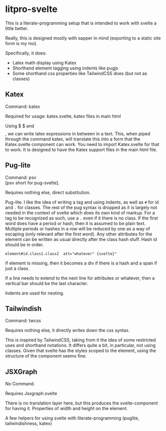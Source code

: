 # litpro-svelte

This is a literate-programming setup that is intended to work with svelte a little better. 

Really, this is designed mostly with sapper in mind (exporting to a static
site form is my mo). 

Specifically, it does:

* Latex math display using Katex
* Shorthand element tagging using indents like pugjs
* Some shorthand css properties like TailwindCSS does (but not as classes)


## Katex

Command: katex

Required for usage:  katex.svelte,  katex files in main html

Using $ $  and $$ $$, we can write latex expressions in between in a
  text. This, when piped through the command katex, will translate this into a
  form that the Katex.svelte component can work. You need to import
  Katex.svelte for that to work. It is designed to have the Katex support
  files in the main html file. 


## Pug-lite

Command: psv  
[psv short for pug-svelte]. 

Requires nothing else, direct substitution. 


Pug-lite. I like the idea of writing a tag and using indents, as well as `#`
  for id and `.` for classes. The rest of the pug syntax is dropped as it is
  largely not needed in the context of svelte which does its own kind of
  markup. For a tag to be recognized as such, use a `.` even if it there is no
  class. If the first word does have a period or hash, then it is assumed to
  be plain text. Multiple periods or hashes in a row will be reduced by one as
  a way of escaping (only relevant after the first word). Any other attributes
  for the element can be written as usual directly after the class hash stuff.
  Hash id should be in order. 


`element#id.class1.class2  att="whatever" {svelte}"`

If element is missing, then it becomes a div if there is a hash and a span if
just a class. 

If a line needs to extend to the next line for attributes or whatever, then a
vertical bar should be the last character. 

Indents are used for nesting. 


## Tailwindish

Command: twcss

Requires nothing else, it directly writes down the css syntax. 

This is inspired by TailwindCSS, taking from it the idea of some restricted
uses and shorthand notations. It differs quite a bit, in particular, not using
classes. Given that svelte has the styles scoped to the element, using the
structure of the component seems fine. 


## JSXGraph

No Command.

Requires Jsxgraph.svelte

There is no translation layer here, but this produces the svelte-component for
having it. Properties of width and height on the element. 






A few helpers for using svelte with literate-programming (puglite, tailwindishness, katex)
